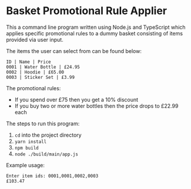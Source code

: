 # Basket Promotional Rule Applier

This a command line program written using Node.js and TypeScript which applies specific promotional rules to a dummy basket consisting of items provided via user input. 

The items the user can select from can be found below:

```
ID | Name | Price
0001 | Water Bottle | £24.95
0002 | Hoodie | £65.00
0003 | Sticker Set | £3.99
```

The promotional rules:
- If you spend over £75 then you get a 10% discount
- If you buy two or more water bottles then the price drops to £22.99 each

The steps to run this program:
1. `cd` into the project directory
1. `yarn install`
1. `npm build`
1. `node ./build/main/app.js`

Example usage:

```
Enter item ids: 0001,0001,0002,0003
£103.47
```